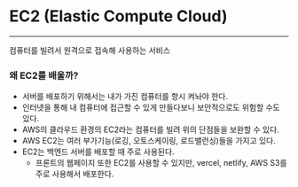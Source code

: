 # EC2 (Elastic Compute Cloud)

---

컴퓨터를 빌려서 원격으로 접속해 사용하는 서비스

### 왜 EC2를 배울까?
- 서버를 배포하기 위해서는 내가 가진 컴퓨터를 항시 켜놔야 한다.
- 인터넷을 통해 내 컴퓨터에 접근할 수 있게 만들다보니 보안적으로도 위험할 수도 있다.
- AWS의 클라우드 환경의 EC2라는 컴퓨터를 빌려 위의 단점들을 보완할 수 있다.
- AWS EC2는 여러 부가기능(로깅, 오토스케이링, 로드밸런싱)들을 가지고 있다.
- EC2는 백엔드 서버를 배포할 때 주로 사용된다.
  - 프론트의 웹페이지 또한 EC2를 사용할 수 있지만, vercel, netlify, AWS S3를 주로 사용해서 배포한다.
